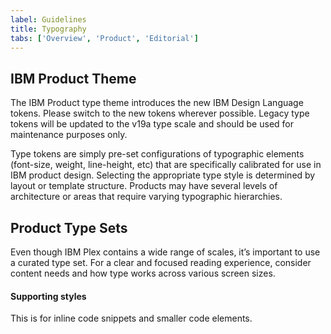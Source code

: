 ```yaml
---
label: Guidelines
title: Typography
tabs: ['Overview', 'Product', 'Editorial']
---
```


## IBM Product Theme

The IBM Product type theme introduces the new IBM Design Language tokens. Please switch to the new tokens wherever possible. Legacy type tokens will be updated to the v19a type scale and should be used for maintenance purposes only.

Type tokens are simply pre-set configurations of typographic elements (font-size, weight, line-height, etc) that are specifically calibrated for use in IBM product design. Selecting the appropriate type style is determined by layout or template structure. Products may have several levels of architecture or areas that require varying typographic hierarchies.

## Product Type Sets

Even though IBM Plex contains a wide range of scales, it’s important to use a curated type set. For a clear and focused reading experience, consider content needs and how type works across various screen sizes.

#### Supporting styles
<type-spec 
    token="code-01" 
    type="IBM Plex Mono" 
    size="12px / .75rem" 
    weight="400 / Regular" 
    letter_spacing=".32px" 
    line-height="1">
This is for inline code snippets and smaller code elements.
</type-spec>

